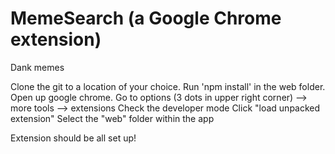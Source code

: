# MemeSearch (a Google Chrome extension)
Dank memes


Clone the git to a location of your choice.
Run 'npm install' in the web folder.
Open up google chrome.
Go to options (3 dots in upper right corner) --> more tools --> extensions
Check the developer mode
Click "load unpacked extension"
Select the "web" folder within the app

Extension should be all set up!
